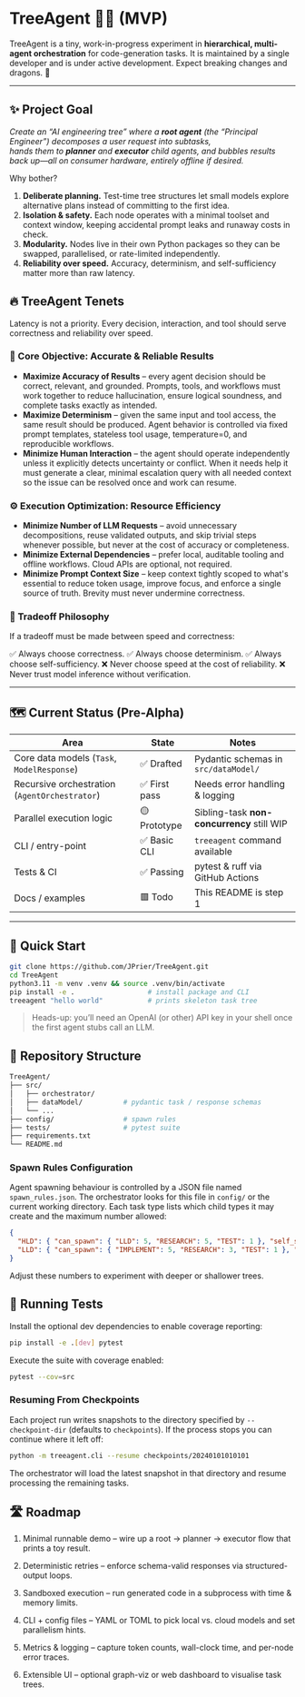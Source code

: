 # TreeAgent 🌳🤖 (MVP)

TreeAgent is a tiny, work-in-progress experiment in **hierarchical, multi-agent orchestration** for code-generation tasks.
It is maintained by a single developer and is under active development. Expect breaking changes and dragons. 🐉

---

## ✨ Project Goal

*Create an “AI engineering tree” where a **root agent** (the “Principal Engineer”) decomposes a user request into subtasks,  
hands them to **planner** and **executor** child agents, and bubbles results back up—all on consumer hardware, entirely offline if desired.*

Why bother?

1. **Deliberate planning.** Test-time tree structures let small models explore alternative plans instead of committing to the first idea.
2. **Isolation & safety.** Each node operates with a minimal toolset and context window, keeping accidental prompt leaks and runaway costs in check.
3. **Modularity.** Nodes live in their own Python packages so they can be swapped, parallelised, or rate-limited independently.
4. **Reliability over speed.** Accuracy, determinism, and self-sufficiency matter more than raw latency.

## 🔥 TreeAgent Tenets

Latency is not a priority. Every decision, interaction, and tool should serve correctness and reliability over speed.

### 🧠 Core Objective: Accurate & Reliable Results
- **Maximize Accuracy of Results** – every agent decision should be correct, relevant, and grounded. Prompts, tools, and workflows must work together to reduce hallucination, ensure logical soundness, and complete tasks exactly as intended.
- **Maximize Determinism** – given the same input and tool access, the same result should be produced. Agent behavior is controlled via fixed prompt templates, stateless tool usage, temperature=0, and reproducible workflows.
- **Minimize Human Interaction** – the agent should operate independently unless it explicitly detects uncertainty or conflict. When it needs help it must generate a clear, minimal escalation query with all needed context so the issue can be resolved once and work can resume.

### ⚙️ Execution Optimization: Resource Efficiency
- **Minimize Number of LLM Requests** – avoid unnecessary decompositions, reuse validated outputs, and skip trivial steps whenever possible, but never at the cost of accuracy or completeness.
- **Minimize External Dependencies** – prefer local, auditable tooling and offline workflows. Cloud APIs are optional, not required.
- **Minimize Prompt Context Size** – keep context tightly scoped to what's essential to reduce token usage, improve focus, and enforce a single source of truth. Brevity must never undermine correctness.

### 🧭 Tradeoff Philosophy
If a tradeoff must be made between speed and correctness:

✅ Always choose correctness.
✅ Always choose determinism.
✅ Always choose self-sufficiency.
❌ Never choose speed at the cost of reliability.
❌ Never trust model inference without verification.

---

## 🗺️ Current Status (Pre-Alpha)

| Area            | State | Notes |
|-----------------|-------|-------|
| Core data models (`Task`, `ModelResponse`) | ✅ Drafted | Pydantic schemas in `src/dataModel/` |
| Recursive orchestration (`AgentOrchestrator`)           | ✅ First pass | Needs error handling & logging |
| Parallel execution logic                                | 🟡 Prototype | Sibling-task **non-concurrency** still WIP |
| CLI / entry-point                                      | ✅ Basic CLI | `treeagent` command available |
| Tests & CI                                             | ✅ Passing | pytest & ruff via GitHub Actions |
| Docs / examples                                        | 🟥 Todo | This README is step 1 |

---

## 🚀 Quick Start

```bash
git clone https://github.com/JPrier/TreeAgent.git
cd TreeAgent
python3.11 -m venv .venv && source .venv/bin/activate
pip install -e .                  # install package and CLI
treeagent "hello world"           # prints skeleton task tree
```

> Heads-up: you’ll need an OpenAI (or other) API key in your shell once the first agent stubs call an LLM.


## 🧮 Repository Structure
```bash
TreeAgent/
├── src/
│   ├── orchestrator/
│   ├── dataModel/          # pydantic task / response schemas
│   └── ...
├── config/                 # spawn rules
├── tests/                  # pytest suite
├── requirements.txt
└── README.md
```

### Spawn Rules Configuration

Agent spawning behaviour is controlled by a JSON file named
`spawn_rules.json`. The orchestrator looks for this file in `config/` or the
current working directory. Each task type lists which child types it may
create and the maximum number allowed:

```json
{
  "HLD": { "can_spawn": { "LLD": 5, "RESEARCH": 5, "TEST": 1 }, "self_spawn": false },
  "LLD": { "can_spawn": { "IMPLEMENT": 5, "RESEARCH": 3, "TEST": 1 }, "self_spawn": false }
}
```

Adjust these numbers to experiment with deeper or shallower trees.

## 🧪 Running Tests

Install the optional dev dependencies to enable coverage reporting:

```bash
pip install -e .[dev] pytest
```

Execute the suite with coverage enabled:

```bash
pytest --cov=src
```

### Resuming From Checkpoints

Each project run writes snapshots to the directory specified by
`--checkpoint-dir` (defaults to `checkpoints`). If the process stops you can
continue where it left off:

```bash
python -m treeagent.cli --resume checkpoints/20240101010101
```

The orchestrator will load the latest snapshot in that directory and resume
processing the remaining tasks.

## 🛣️ Roadmap
1. Minimal runnable demo – wire up a root → planner → executor flow that prints a toy result.

2. Deterministic retries – enforce schema-valid responses via structured-output loops.

3. Sandboxed execution – run generated code in a subprocess with time & memory limits.

4. CLI + config files – YAML or TOML to pick local vs. cloud models and set parallelism hints.

5. Metrics & logging – capture token counts, wall-clock time, and per-node error traces.

6. Extensible UI – optional graph-viz or web dashboard to visualise task trees.
